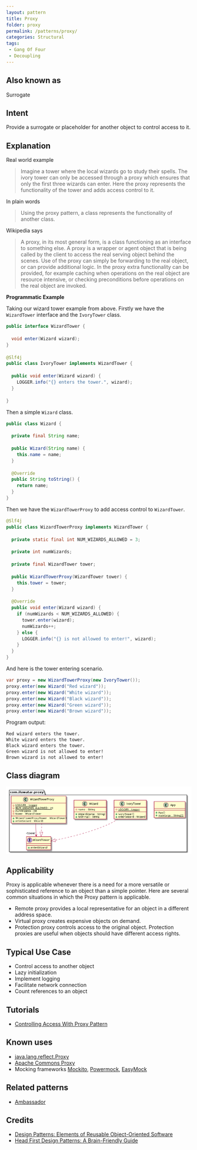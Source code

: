 ```yaml
---
layout: pattern
title: Proxy
folder: proxy
permalink: /patterns/proxy/
categories: Structural
tags:
 - Gang Of Four
 - Decoupling
---
```


## Also known as

Surrogate

## Intent

Provide a surrogate or placeholder for another object to control access to it.

## Explanation

Real world example

> Imagine a tower where the local wizards go to study their spells. The ivory tower can only be 
> accessed through a proxy which ensures that only the first three wizards can enter. Here the proxy 
> represents the functionality of the tower and adds access control to it.

In plain words

> Using the proxy pattern, a class represents the functionality of another class.

Wikipedia says

> A proxy, in its most general form, is a class functioning as an interface to something else. 
> A proxy is a wrapper or agent object that is being called by the client to access the real serving 
> object behind the scenes. Use of the proxy can simply be forwarding to the real object, or can 
> provide additional logic. In the proxy extra functionality can be provided, for example caching 
> when operations on the real object are resource intensive, or checking preconditions before 
> operations on the real object are invoked.

**Programmatic Example**

Taking our wizard tower example from above. Firstly we have the `WizardTower` interface and the 
`IvoryTower` class.

```java
public interface WizardTower {

  void enter(Wizard wizard);
}

@Slf4j
public class IvoryTower implements WizardTower {

  public void enter(Wizard wizard) {
    LOGGER.info("{} enters the tower.", wizard);
  }

}
```

Then a simple `Wizard` class.

```java
public class Wizard {

  private final String name;

  public Wizard(String name) {
    this.name = name;
  }

  @Override
  public String toString() {
    return name;
  }
}
```

Then we have the `WizardTowerProxy` to add access control to `WizardTower`.

```java
@Slf4j
public class WizardTowerProxy implements WizardTower {

  private static final int NUM_WIZARDS_ALLOWED = 3;

  private int numWizards;

  private final WizardTower tower;

  public WizardTowerProxy(WizardTower tower) {
    this.tower = tower;
  }

  @Override
  public void enter(Wizard wizard) {
    if (numWizards < NUM_WIZARDS_ALLOWED) {
      tower.enter(wizard);
      numWizards++;
    } else {
      LOGGER.info("{} is not allowed to enter!", wizard);
    }
  }
}
```

And here is the tower entering scenario.

```java
var proxy = new WizardTowerProxy(new IvoryTower());
proxy.enter(new Wizard("Red wizard"));
proxy.enter(new Wizard("White wizard"));
proxy.enter(new Wizard("Black wizard"));
proxy.enter(new Wizard("Green wizard"));
proxy.enter(new Wizard("Brown wizard"));
```

Program output:

```
Red wizard enters the tower.
White wizard enters the tower.
Black wizard enters the tower.
Green wizard is not allowed to enter!
Brown wizard is not allowed to enter!
```

## Class diagram

![alt text](./etc/proxy.urm.png "Proxy pattern class diagram")

## Applicability

Proxy is applicable whenever there is a need for a more versatile or sophisticated reference to an 
object than a simple pointer. Here are several common situations in which the Proxy pattern is 
applicable.

* Remote proxy provides a local representative for an object in a different address space.
* Virtual proxy creates expensive objects on demand.
* Protection proxy controls access to the original object. Protection proxies are useful when 
objects should have different access rights.

## Typical Use Case

* Control access to another object
* Lazy initialization
* Implement logging
* Facilitate network connection
* Count references to an object

## Tutorials

* [Controlling Access With Proxy Pattern](http://java-design-patterns.com/blog/controlling-access-with-proxy-pattern/)

## Known uses

* [java.lang.reflect.Proxy](http://docs.oracle.com/javase/8/docs/api/java/lang/reflect/Proxy.html)
* [Apache Commons Proxy](https://commons.apache.org/proper/commons-proxy/)
* Mocking frameworks [Mockito](https://site.mockito.org/), 
[Powermock](https://powermock.github.io/), [EasyMock](https://easymock.org/)

## Related patterns

* [Ambassador](https://java-design-patterns.com/patterns/ambassador/)

## Credits

* [Design Patterns: Elements of Reusable Object-Oriented Software](https://www.amazon.com/gp/product/0201633612/ref=as_li_tl?ie=UTF8&camp=1789&creative=9325&creativeASIN=0201633612&linkCode=as2&tag=javadesignpat-20&linkId=675d49790ce11db99d90bde47f1aeb59)
* [Head First Design Patterns: A Brain-Friendly Guide](https://www.amazon.com/gp/product/0596007124/ref=as_li_tl?ie=UTF8&camp=1789&creative=9325&creativeASIN=0596007124&linkCode=as2&tag=javadesignpat-20&linkId=6b8b6eea86021af6c8e3cd3fc382cb5b)

